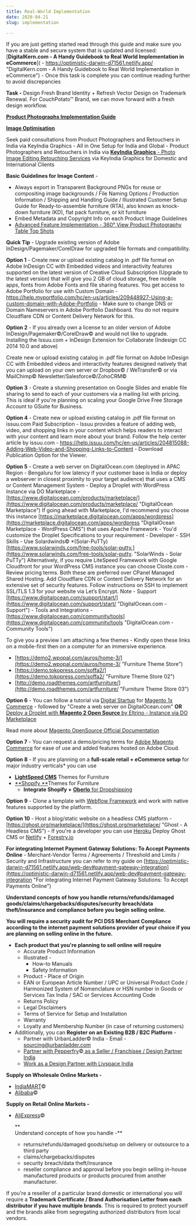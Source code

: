 ```yaml
---
title: Real-World Implementation
date: 2020-04-21
slug: implementation

---
```

If you are just getting started read through this guide and make sure you have a stable and secure system that is updated and licensed: [**DigitalKern.com - A Handy Guidebook to Real World Implementation in eCommerce**]( - https://optimistic-darwin-d71561.netlify.app/  "DigitalKern.com - A Handy Guidebook to Real World Implementation in eCommerce") - Once this task is complete you can continue reading further to avoid discrepancies

**Task -** Design Fresh Brand Identity + Refresh Vector Design on Trademark Renewal. For CouchPotato™ Brand, we can move forward with a fresh design workflow.

[**Product Photographs Implementation Guide**](https://optimistic-darwin-d71561.netlify.app/software-gear-camera "Product Photographs Implementation Guide")

[**Image Optimisation**](https://optimistic-darwin-d71561.netlify.app/image-optimisation-softwares "Image Optimisation")

Seek paid consultations from Product Photographers and Retouchers in India via KeyIndia Graphics - All in One Setup for India and Global - Product Photographers and Retouchers in India via [**KeyIndia Graphics** - Photo Image Editing Retouching Services](http://www.keyindiagraphics.com/product_retouching.htm "KeyIndia Graphics - Photo Image Editing Retouching Services") via KeyIndia Graphics for Domestic and International Clients

**Basic Guidelines for Image Content** -

* Always export in Transparent Background PNGs for reuse or compositing image backgrounds / File Naming Options / Production Information / Shipping and Handling Guide / Illustrated Customer Setup Guide for Ready-to-assemble furniture (RTA), also known as knock-down furniture (KD), flat pack furniture, or kit furniture
* Embed Metadata and Copyright Info on each Product Image Guidelines
* [Advanced Feature Implementation - 360° View Product Photography Table Top Shots](https://optimistic-darwin-d71561.netlify.app/image-optimisation-softwares#360%C2%B0-view-product-photography-table-tops "Advanced Feature Implementation - 360° View Product Photography Table Top Shots")

**Quick Tip** - Upgrade existing version of Adobe InDesign/Pagemaker/CorelDraw for upgraded file formats and compatibility.

**Option 1** - Create new or upload existing catalog in .pdf file format on Adobe InDesign CC with Embedded videos and interactivity features supported on the latest version of Creative Cloud Subscription (Upgrade to the latest version) that will give you 2 GB of cloud storage, free mobile apps, fonts from Adobe Fonts and file sharing features. You get access to Adobe Portfolio for use with Custom Domain - https://help.myportfolio.com/hc/en-us/articles/209448927-Using-a-custom-domain-with-Adobe-Portfolio - Make sure to change DNS or Domain Nameservers in Adobe Portfolio Dashboard. You do not require Cloudflare CDN or Content Delivery Network for this.

**Option 2** - If you already own a license to an older version of Adobe InDesign/Pagemaker©/CorelDraw© and would not like to upgrade. Installing the Issuu.com + InDesign Extension for Collaborate (Indesign CC 2014 10.0 and above)

Create new or upload existing catalog in .pdf file format on Adobe InDesign CC with Embedded videos and interactivity features designed natively that you can upload on your own server or Dropbox© / WeTransfer© or via MailChimp© Newsletter/Salesforce©/ZohoCRM©

**Option 3** - Create a stunning presentation on Google Slides and enable file sharing to send to each of your customers via a mailing list with pricing. This is ideal if you're planning on scaling your Google Drive Free Storage Account to GSuite for Business.

**Option 4** - Create new or upload existing catalog in .pdf file format on issuu.com Paid Subscription - Issuu provides a feature of adding web, video, and shopping links in your content which helps readers to interact with your content and learn more about your brand. Follow the help center article by issuu.com - https://help.issuu.com/hc/en-us/articles/204815088-Adding-Web-Video-and-Shopping-Links-to-Content - Download Publication Option for the Viewer.

**Option 5** - Create a web server on DigitalOcean.com (deployed in APAC Region - Bengaluru for low latency if your customer base is India or deploy a webserver in closest proximity to your target audience) that uses a CMS or Content Management System - Deploy a Droplet with WordPress Instance via DO Marketplace - [https://www.digitalocean.com/products/marketplace/](https://www.digitalocean.com/products/marketplace/ "DigitalOcean Marketplace") If going ahead with Marketplace, I'd recommend you choose this instance [https://marketplace.digitalocean.com/apps/wordpress](https://marketplace.digitalocean.com/apps/wordpress "DigitalOcean Marketplace - WordPress CMS") that uses Apache Framework - You'd customize the Droplet Specifications to your requirement - Developer - SSH Skills - Use Solardwinds© *(Solar-PuTTy) [https://www.solarwinds.com/free-tools/solar-putty.](https://www.solarwinds.com/free-tools/solar-putty. "SolarWinds - Solar PuTTy") Alternatively, if you require LiteSpeed Framework with Google Cloudfront for your WordPress CMS instance you can choose Closte.com - Review pricing terms. Both these are preferred over CPanel Managed Shared Hosting. Add Cloudflare CDN or Content Delivery Network for an extensive set of security features. Follow instructions on SSH to implement SSL/TLS 1.3 for your website via Let’s Encrypt. Note - Support [https://www.digitalocean.com/support/start/](https://www.digitalocean.com/support/start/ "DigitalOcean.com - Support") - Tools and Integrations - [https://www.digitalocean.com/community/tools](https://www.digitalocean.com/community/tools "DigitalOcean.com - Community Tools")

To give you a preview I am attaching a few themes - Kindly open these links on a mobile-first then on a computer for an immersive experience.

* [https://demo2.wpopal.com/auros/home-3/](https://demo2.wpopal.com/auros/home-3/ "Furniture Theme Store")
* [https://demo.tokopress.com/soffa2/](https://demo.tokopress.com/soffa2/ "Furniture Theme Store 02")
* [http://demo.roadthemes.com/artfurniture/](http://demo.roadthemes.com/artfurniture/ "Furniture Theme Store 03")

**Option 6** - You can follow a tutorial via [Digital Startup](https://digitalstartup.co.uk/ "Digital Startup UK - Tutorials by Craig") for [Magento 1x Commerce](https://www.youtube.com/channel/UCacwUJ5gxGgBXkqea0j122A/playlists "Magento 1x Tutorial") -  followed by "Create a web server on DigitalOcean.com" **OR** [Deploy a Droplet with **Magento 2 Open Source** by Eltrino - Instance via DO Marketplace](https://marketplace.digitalocean.com/apps/magento-2-open-source-1 "Deploy a Droplet with Magento 2 Open Source by Eltrino - Instance via DO Marketplace")

Read more about [Magento OpenSource Official Documentation](https://magento.com/products/magento-open-source "Magento OpenSource Official Documentation")

**Option 7** - You can request a demo/pricing terms for [Adobe Magento Commerce](https://www.adobe.com/in/commerce/magento.html "Adobe Magento Commerce") for ease of use and added features hosted on Adobe Cloud.

**Option 8** - If you are planning on a **full-scale retail + eCommerce setup** for major industry verticals* you can use

* [**LightSpeed CMS**](https://themes.lightspeedhq.com/en/themes/ "LightSpeed CMS Themes for Furniture") Themes for Furniture
* [**Shopify **](https://themes.shopify.com/themes?sort_by=most_recent&industry%5B%5D=furniture "Shopify Themes for Furniture")Themes for Furniture
  * **Integrate Shopify +** [**Oberlo** for Dropshipping](https://www.oberlo.com/ "Oberlo for Dropshipping")

**Option 9** - Clone a template with [Webflow Framework](https://webflow.com/ "Webflow Framework") and work with native features supported by the platform.

**Option 10** - Host a blog/static website on a headless CMS platform - [https://ghost.org/marketplace/](https://ghost.org/marketplace/ "Ghost - A Headless CMS") - If you're a developer you can use [Heroku](https://www.heroku.com/ "Heroku - Cloud Application Platform") Deploy Ghost CMS or [Netlify](https://www.netlify.com/ "Netlify") + [Forestry.io](https://forestry.io/ "Forestry - Static CMS")

**For integrating Internet Payment Gateway Solutions: To Accept Payments Online** - Merchant-Vendor Terms / Agreements / Threshold and Limits / Security and Infrastructure you can refer to my guide on [https://optimistic-darwin-d71561.netlify.app/web-dev#payment-gateway-integration](https://optimistic-darwin-d71561.netlify.app/web-dev#payment-gateway-integration "For integrating Internet Payment Gateway Solutions: To Accept Payments Online")

**Understand concepts of how you handle returns/refunds/damaged goods/claims/chargebacks/disputes/security breach/data theft/insurance and compliance before you begin selling online.**

**You will require a security audit for PCI DSS Merchant Compliance according to the internet payment solutions provider of your choice if you are planning on selling online in the future.**

* **Each product that you're planning to sell online will require** 
  * Accurate Product Information
  * Illustrated - 
    * How-to Manuals
    * Safety Information
  * Product - Place of Origin
  * EAN or European Article Number / UPC or Universal Product Code / Harmonized System of Nomenclature or HSN number in Goods or Services Tax India / SAC or Services Accounting Code
  * Returns Policy
  * Legal Disclaimers
  * Terms of Service for Setup and Installation
  * Warranty
  * Loyalty and Membership Number (in case of returning customers)
* Additionally, you can **Register on an Existing B2B / B2C Platform** -
  * Partner with UrbanLadder© India - Email - [sourcing@urbanladder.com](mailto:sourcing@urbanladder.com)
  * [Partner with Pepperfry](https://www.pepperfry.com/partner-with-us.html "Partner with Pepperfry as a Seller / Franchisee / Design Partner India")©[ as a Seller / Franchisee / Design Partner India](https://www.pepperfry.com/partner-with-us.html "Partner with Pepperfry as a Seller / Franchisee / Design Partner India")
  * [Work as a Design Partner with Livspace India](https://www.livspace.com/designpartners "Work as a design partner with Livspace India")

**Supply on Wholesale Online Markets -** 

* [IndiaMART](https://www.indiamart.com/ "IndiaMART -  - Wholesale / Manufacturers / Bulk Buying and Selling Platform")©
* [Alibaba](https://www.alibaba.com/ "Alibaba.com - Wholesale / Manufacturers / Bulk Buying and Selling Platform")©

**Supply on Retail Online Markets -** 

* [AliExpress](https://www.aliexpress.com/ "AliExpress - Online Shopping for Retail Market")©

  **  
  Understand concepts of how you handle -**
  * returns/refunds/damaged goods/setup on delivery or outsource to a third party
  * claims/chargebacks/disputes
  * security breach/data theft/insurance
  * reseller compliance and approval before you begin selling in-house manufactured products or products procured from another manufacturer.

If you're a reseller of a particular brand domestic or international you will require a **Trademark Certificate / Brand Authorisation Letter from each distributor if you have multiple brands**. This is required to protect yourself and the brands alike from segregating authorized distributors from local vendors.